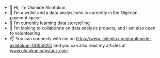 - 👋 Hi, I’m Olumide Akintokun
- 👀 I’m a writer and a data analyst who is currently in the Nigerian payment space
- 🌱 I’m currently learning data storytelling
- 💞️ I’m looking to collaborate on data analysis projects, and I am also open to volunteering
- 📫 You can connects with me on https://www.linkedin.com/in/olumide-akintokun-76155025/ and you can also read my articles at www.olutokun.substack.com

<!---
Olutokun/Olutokun is a ✨ special ✨ repository because its `README.md` (this file) appears on your GitHub profile.
You can click the Preview link to take a look at your changes.
--->
